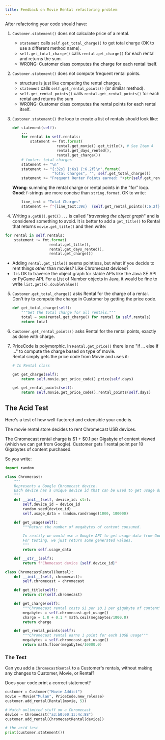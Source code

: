 ```yaml
---
title: Feedback on Movie Rental refactoring problem
---
```


After refactoring your code should have:

1. `Customer.statement()` does not calculate price of a rental. 
   * `statement` calls `self.get_total_charge()` to get total charge (OK to use a different method name).
   * `self.get_total_charge()` calls `rental.get_charge()` for each rental and returns the sum.
   * WRONG: Customer class computes the charge for each rental itself.

2. `Customer.statement()` does not compute frequent rental points.
   * structure is just like computing the rental charges.
   * `statement` calls `self.get_rental_points()` (or similar method).
   * `self.get_rental_points()` calls `rental.get_rental_points()` for each rental and returns the sum
   * WRONG: Customer class computes the rental points for each rental itself.

3. `Customer.statement()` the loop to create a list of rentals should look like:
   ```python
   def statement(self):
       ...
       for rental in self.rentals:
           statement += fmt.format(
                       rental.get_movie().get_title(), # See Item 4
                       rental.get_days_rented(),
                       rental.get_charge())
       # footer: total charges
       statement += "\n"
       statement += "{:32s} {:6s} {:6.2f}\n".format(
                     "Total Charges", "", self.get_total_charge())
       statement += "Frequent Renter Points earned: "+str(self.get_rental_points())+"\n"
   ```
   **Wrong**: summing the rental charge or rental points in the "for" loop.    
   **Good**: f-strings are more concise than `string.format`.  OK to write:
   ```python
       line_text = "Total Charges"
       statement += f"{line_text:39s}  {self.get_rental_points():6.2f}\n"
   ```

4.  Writing `a.getB().getC()...` is called "*traversing the object graph*" and is considered something to avoid.  It is better to add a `get_title()` to Rental that returns `movie.get_title()` and then write:
   ```python
   for rental in self.rentals:
       statement += fmt.format(
                       rental.get_title(),  
                       rental.get_days_rented(),
                       rental.get_charge())
   ```
   - Adding `rental.get_title()` seems pointless, but what if you decide to rent things *other* than movies?  Like Chromecast devices?
   - It is OK to traverse the object graph for stable APIs like the Java SE API or PyGame API. For a List of Number objects in Java, it would be fine to write `list.get(k).doubleValue()`

5. `Customer.get_total_charge()` asks Rental for the charge of a rental. Don't try to compute the charge in Customer by getting the price code.
   ```python
   def get_total_charge(self):
       """Get the total charge for all rentals."""
       total = sum(rental.get_charge() for rental in self.rentals)
       return total
   ```

6. `Customer.get_rental_points()` asks Rental for the rental points, exactly as done with charge. 

7. PriceCode is polymorphic.  In `Rental.get_price()` there is no "if ... else if ..." to compute the charge based on type of movie.     
   Rental simply gets the price code from Movie and uses it:
   ```python
   # In Rental class

   get get_charge(self):
       return self.movie.get_price_code().price(self.days)

   get get_rental_points(self):
       return self.movie.get_price_code().rental_points(self.days)
   ```

## The Acid Test

Here's a test of how well-factored and extensible your code is.

The movie rental store decides to rent Chromecast USB devices.

The Chromecast rental charge is $1 + $0.1 per Gigabyte of content viewed (which we can get from Google).  Customer gets 1 rental point per 10 Gigabytes of content purchased.

So you write:
```python
import random

class Chromecast:
    """
    Represents a Google Chromecast device.
    Each device has a unique device id that can be used to get usage data.
    """
    def __init__(self, device_id: str):
        self.device_id = device_id
        random.seed(device_id)
        self.usage_data = random.randrange(1000, 100000)

    def get_usage(self):
        """Return the number of megabytes of content consumed.

        In reality we would use a Google API to get usage data from Google.
        For testing, we just return some generated values.
        """
        return self.usage_data

    def __str__(self):
        return f"Chomecast device {self.device_id}"
```

```python
class ChromecastRental(Rental):
    def __init__(self, chromecast):
        self.chromecast = chromecast

    def get_title(self):
        return str(self.chromecast)

    def get_charge(self):
        """Chromecast rental costs $1 per $0.1 per gigabyte of content"""
        megabytes = self.chromecast.get_usage()
        charge = 1.0 + 0.1 * math.ceil(megabytes/1000.0)
        return charge

    def get_rental_points(self):
        """Chromecast rental earns 1 point for each 10GB usage"""
        megabytes = self.chromecast.get_usage()
        return math.floor(megabytes/10000.0)
```

### The Test

Can you add a `ChromecastRental` to a Customer's rentals, without making any changes to Customer, Movie, or Rental?

Does your code print a correct statement?

```python
customer = Customer("Movie Addict")
movie = Movie("Mulan", PriceCode.new_release)
customer.add_rental(Rental(movie, 5))

# Watch unlimited stuff on a Chromecast
device = Chromecast("a3:b0:00:13:4c:88")
customer.add_rental(ChromecastRental(device))

# the acid test
print(customer.statement())
```
